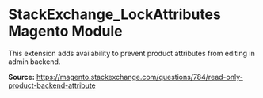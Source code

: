 StackExchange_LockAttributes Magento Module
===

This extension adds availability to prevent product attributes from editing in admin backend.

**Source:** https://magento.stackexchange.com/questions/784/read-only-product-backend-attribute